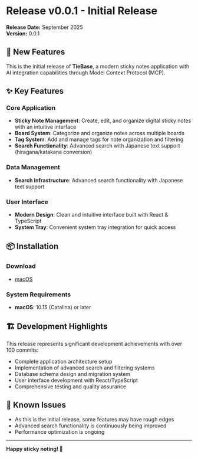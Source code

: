 # Release v0.0.1 - Initial Release

**Release Date:** September 2025  
**Version:** 0.0.1

## 🎉 New Features

This is the initial release of **TieBase**, a modern sticky notes application with AI integration capabilities through Model Context Protocol (MCP).

## ✨ Key Features

### Core Application
- **Sticky Note Management**: Create, edit, and organize digital sticky notes with an intuitive interface
- **Board System**: Categorize and organize notes across multiple boards
- **Tag System**: Add and manage tags for note organization and filtering
- **Search Functionality**: Advanced search with Japanese text support (hiragana/katakana conversion)

### Data Management
- **Search Infrastructure**: Advanced search functionality with Japanese text support

### User Interface
- **Modern Design**: Clean and intuitive interface built with React & TypeScript
- **System Tray**: Convenient system tray integration for quick access

## 📦 Installation

### Download
- [macOS](https://github.com/tiebase/info/releases/download/v0.0.1/TieBase_0.0.1_x64.dmg)

### System Requirements
- **macOS**: 10.15 (Catalina) or later

## 🏗️ Development Highlights

This release represents significant development achievements with over 100 commits:

- Complete application architecture setup
- Implementation of advanced search and filtering systems
- Database schema design and migration system
- User interface development with React/TypeScript
- Comprehensive testing and quality assurance

## 🐛 Known Issues

- As this is the initial release, some features may have rough edges
- Advanced search functionality is continuously being improved
- Performance optimization is ongoing

<!-- ## 📞 Support

If you encounter issues or have questions:
- [GitHub Issues](https://github.com/sZma5a/kacidasi/issues)
- [Documentation](/docs/)
- [Release Notes](/release/)

## 🙏 Acknowledgments

Special thanks to the open source community and technologies that made this possible:
- The Tauri team for providing an excellent cross-platform framework
- The React and TypeScript communities
- SQLite for reliable data storage
- The open source ecosystem that enables innovation -->

---

**Happy sticky noting! 📝**
